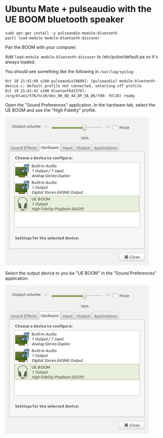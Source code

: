 # Ubuntu Mate + pulseaudio with the UE BOOM bluetooth speaker

```
sudo apt-get install -y pulseaudio-module-bluetooth
pactl load-module module-bluetooth-discover
```

Pair the BOOM with your computer.

Add `load-module module-bluetooth-discover` to /etc/pulse/default.pa so it's always loaded.

You should see something like the following in `/var/log/syslog`:

```
Oct 19 21:41:09 x240 pulseaudio[6689]: [pulseaudio] module-bluetooth-device.c: Default profile not connected, selecting off profile
Oct 19 21:41:42 x240 bluetoothd[576]: /org/bluez/576/hci0/dev_00_0D_44_DF_5A_D6/fd0: fd(28) ready
```

Open the "Sound Preferences" application. In the hardware tab, select the UE BOOM and use the "High Fidelity" profile.

![](/images/soud-prefs-harware-ueboom.png)

Select the output device to you be "UE BOOM" in the "Sound Preferences" application.

![](/images/soud-prefs-harware-ueboom.png)